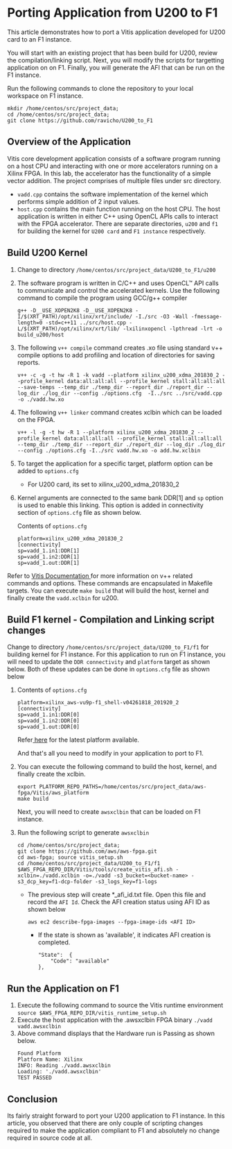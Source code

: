 # Porting Application from U200 to F1

This article demonstrates how to port a Vitis application developed for U200 card to an F1 instance. 

You will start with an existing project that has been build for U200, review the compilation/linking script. Next, you will modify the scripts for targetting application on on F1. Finally, you will generate the AFI that can be run on the F1 instance. 

Run the following commands to clone the repository to your local workspace on F1 instance. 

``` 
mkdir /home/centos/src/project_data;
cd /home/centos/src/project_data; 
git clone https://github.com/ravicho/U200_to_F1
```


## Overview of the Application 

Vitis core development application consists of a software program running on a host CPU and interacting with one or more accelerators running on a Xilinx FPGA. In this lab, the accelerator has the functionality of a simple vector addition. The project comprises of multiple files under src directory.
- `vadd.cpp` contains the software implementation of the kernel which performs simple addition of 2 input values. 
- `host.cpp` contains the main function running on the host CPU. The host application is written in either C++ using OpenCL APIs calls to interact with the FPGA accelerator.
There are separate directories, `u200` and `f1` for building the kernel for `U200 card` and `F1 instance` respectively. 

## Build U200 Kernel

1. Change to directory `/home/centos/src/project_data/U200_to_F1/u200`
2. The software program is written in C/C++ and uses OpenCL™ API calls to communicate and control the accelerated kernels. Use the following command to compile the program using GCC/g++ compiler

    ```g++ -D__USE_XOPEN2K8 -D__USE_XOPEN2K8 -I/$(XRT_PATH)/opt/xilinx/xrt/include/ -I./src -O3 -Wall -fmessage-length=0 -std=c++11 ../src/host.cpp -L/$(XRT_PATH)/opt/xilinx/xrt/lib/ -lxilinxopencl -lpthread -lrt -o build_u200/host```

2. The following `v++ compile` command creates .xo file using standard v++ compile options to add profiling and location of directories for saving reports. 
    
    ```v++ -c -g -t hw -R 1 -k vadd --platform xilinx_u200_xdma_201830_2 --profile_kernel data:all:all:all --profile_kernel stall:all:all:all --save-temps --temp_dir ./temp_dir --report_dir ./report_dir --log_dir ./log_dir --config ./options.cfg  -I../src ../src/vadd.cpp -o ./vadd.hw.xo```

3. The following `v++ linker` command creates xclbin which can be loaded on the FPGA. 

    ```v++ -l -g -t hw -R 1 --platform xilinx_u200_xdma_201830_2 --profile_kernel data:all:all:all --profile_kernel stall:all:all:all --temp_dir ./temp_dir --report_dir ./report_dir --log_dir ./log_dir  --config ./options.cfg -I../src vadd.hw.xo -o add.hw.xclbin```

4. To target the application for a specific target, platform option can be added to `options.cfg`
    - For U200 card, its set to xilinx_u200_xdma_201830_2
5. Kernel arguments are connected to the same bank DDR[1] and `sp` option is used to enable this linking. This option is added in connectivity section of `options.cfg` file as shown below.

    Contents of  `options.cfg`

    ```
    platform=xilinx_u200_xdma_201830_2
    [connectivity]
    sp=vadd_1.in1:DDR[1]
    sp=vadd_1.in2:DDR[1]
    sp=vadd_1.out:DDR[1]
    ```
Refer to <a href="https://www.xilinx.com/html_docs/xilinx2020_1/vitis_doc/kme1569523964461.html"> Vitis Documentation </a>for more information on v++ related commands and options. These commands are encapsulated in Makefile targets. You can execute `make build` that will build the host, kernel and finally create the `vadd.xclbin` for u200. 
    
## Build F1 kernel - Compilation and Linking script changes 
Change to directory `/home/centos/src/project_data/U200_to_F1/f1` for building kernel for F1 instance. For this application to run on F1 instance, you will need to update the `DDR connectivity` and `platform` target as shown below. Both of these updates can be done in `options.cfg` file as shown below

1.  Contents of `options.cfg`
    ```
    platform=xilinx_aws-vu9p-f1_shell-v04261818_201920_2
    [connectivity]
    sp=vadd_1.in1:DDR[0]
    sp=vadd_1.in2:DDR[0]
    sp=vadd_1.out:DDR[0]
    ```
    Refer<a href="https://github.com/aws/aws-fpga/tree/master/Vitis/aws_platform"> here</a> for the latest platform available.

    And that's all you need to modify in your application to port to F1. 
    
2.  You can execute the following command to build the host, kernel, and finally create the xclbin. 
    ```
    export PLATFORM_REPO_PATHS=/home/centos/src/project_data/aws-fpga/Vitis/aws_platform
    make build
    ```
    Next, you will need to create `awsxclbin` that can be loaded on F1 instance.

3. Run the following script to generate `awsxclbin`

    ``` 
    cd /home/centos/src/project_data; 
    git clone https://github.com/aws/aws-fpga.git                                         
    cd aws-fpga; source vitis_setup.sh
    cd /home/centos/src/project_data/U200_to_F1/f1
    $AWS_FPGA_REPO_DIR/Vitis/tools/create_vitis_afi.sh -xclbin=./vadd.xclbin -o=./vadd -s3_bucket=<bucket-name> -s3_dcp_key=f1-dcp-folder -s3_logs_key=f1-logs 
    ```

    -   The previous step will create *_afi_id.txt file. Open this file and record the `AFI Id`. Check the AFI creation status using AFI ID as shown below

        ```aws ec2 describe-fpga-images --fpga-image-ids <AFI ID>```
        -   If the state is shown as 'available', it indicates AFI creation is completed.  

            ``` 
            "State":  {
                "Code": "available" 
            },
            ```

## Run the Application on F1

1. Execute the following command to source the Vitis runtime environment 
```source $AWS_FPGA_REPO_DIR/vitis_runtime_setup.sh```
2. Execute the host application with the .awsxclbin FPGA binary
``` ./vadd vadd.awsxclbin ``` 
3. Above command displays that the Hardware run is Passing as shown below.
    ```
    Found Platform
    Platform Name: Xilinx
    INFO: Reading ./vadd.awsxclbin
    Loading: './vadd.awsxclbin'
    TEST PASSED
    ```

## Conclusion 

Its fairly straight forward to port your U200 application to F1 instance. In this article, you observed that there are only couple of scripting changes required to make the application compliant to F1 and absolutely no change required in source code at all. 

